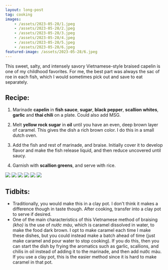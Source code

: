 ```yaml
---
layout: long-post
tag: cooking
images:
    - /assets/2023-05-28/1.jpeg
    - /assets/2023-05-28/2.jpeg
    - /assets/2023-05-28/3.jpeg
    - /assets/2023-05-28/4.jpeg
    - /assets/2023-05-28/5.jpeg
    - /assets/2023-05-28/6.jpeg
featured-image: /assets/2023-05-28/6.jpeg
---
```

This sweet, salty, and intensely savory Vietnamese-style braised capelin is
one of my childhood favorites<!--more-->. For me, the best part was always the sac of roe 
in each fish, which I would sometimes pick out and save to eat separately.

## Recipe: 
1. Marinade **capelin** in **fish sauce**, **sugar**, **black pepper**, **scallion whites**, **garlic** and **thai chili** on a plate. Could also add MSG.

2. Melt **yellow rock sugar** in **oil** until you have an even, deep brown layer of caramel. This gives the dish a rich brown color. I do this in a small dutch oven.

3. Add the fish and rest of marinade, and braise. Initially cover it to develop flavor and make the fish release liquid, and then reduce uncovered until saucy.

4. Garnish with **scallion greens**, and serve with rice.

![]( /assets/2023-05-28/1.jpeg)
![]( /assets/2023-05-28/2.jpeg)
![]( /assets/2023-05-28/3.jpeg)
![]( /assets/2023-05-28/4.jpeg)
![]( /assets/2023-05-28/5.jpeg)
![]( /assets/2023-05-28/6.jpeg)



## Tidbits:
- Traditionally, you would make this in a clay pot. I don't think it makes a difference
 though in taste though. After cooking, transfer into a clay pot to serve if desired.    
- One of the main characteristics of this Vietnamese method of braising *(kho)*
is the use of *nước màu*, which is caramel dissolved in water, to make the 
food dark brown. I opt to make caramel each time I make these dishes, but you 
could instead make a batch ahead of time (just make caramel and pour water to stop cooking). 
If you do this, then you can start the dish by frying the aromatics such as garlic, scallions, and chilis
in oil instead of adding it to the marinade, and then add nước màu. If you use a clay
pot, this is the easier method since it is hard to make caramel in that pot.
